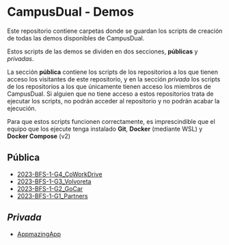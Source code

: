 # CampusDual - Demos
Este repositorio contiene carpetas donde se guardan los scripts de creación de todas las demos disponibles de CampusDual.

Estos scripts de las demos se dividen en dos secciones, **públicas** y *privadas*.

La sección **pública** contiene los scripts de los repositorios a los que tienen acceso los visitantes de este repositorio, y en la sección *privada* los scripts de los repositorios a los que únicamente tienen acceso los miembros de CampusDual. Si alguien que no tiene acceso a estos repositorios trata de ejecutar los scripts, no podrán acceder al repositorio y no podrán acabar la ejecución.

Para que estos scripts funcionen correctamente, es imprescindible que el equipo que los ejecute tenga instalado **Git**, **Docker** (mediante WSL) y **Docker Compose** (v2)

## Pública
* [2023-BFS-1-G4_CoWorkDrive](./public/2023-BFS-1-G4_CoWorkDrive)
* [2023-BFS-1-G3_Volvoreta](./public/2023-BFS-1-G3_Volvoreta)
* [2023-BFS-1-G2_GoCar](./public/2023-BFS-1-G2_GoCar)
* [2023-BFS-1-G1_Partners](./public/2023-BFS-1-G1_Partners)
## *Privada*
* [AppmazingApp](./private/appmazing-app)
